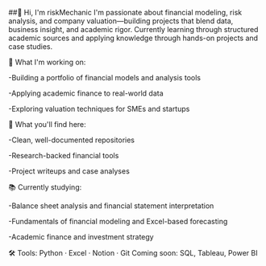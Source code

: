 ##👋 Hi, I'm riskMechanic
I'm passionate about financial modeling, risk analysis, and company valuation—building projects that blend data, business insight, and academic rigor.
Currently learning through structured academic sources and applying knowledge through hands-on projects and case studies.

🔧 What I'm working on:

-Building a portfolio of financial models and analysis tools

-Applying academic finance to real-world data

-Exploring valuation techniques for SMEs and startups

💼 What you'll find here:

-Clean, well-documented repositories

-Research-backed financial tools

-Project writeups and case analyses

📚 Currently studying:

-Balance sheet analysis and financial statement interpretation

-Fundamentals of financial modeling and Excel-based forecasting

-Academic finance and investment strategy

🛠️ Tools:
Python · Excel · Notion · Git
Coming soon: SQL, Tableau, Power BI

